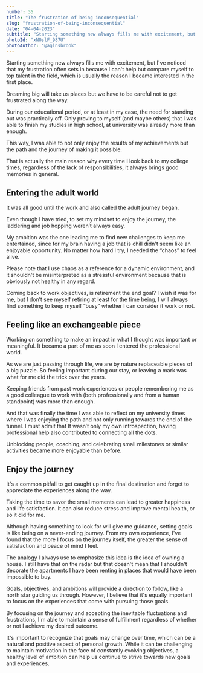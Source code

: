 ```yaml
---
number: 35
title: "The frustration of being inconsequential"
slug: "frustration-of-being-inconsequential"
date: "04-04-2023"
subtitle: "Starting something new always fills me with excitement, but I've noticed that my frustration often sets in because I can't help but compare myself to top talent in the field, which is usually the reason I became interested in the first place."
photoId: "xNOslF_987U"
photoAuthor: "@aginsbrook"
---
```


Starting something new always fills me with excitement, but I've noticed that my frustration often sets in because I can't help but compare myself to top talent in the field, which is usually the reason I became interested in the first place.

Dreaming big will take us places but we have to be careful not to get frustrated along the way.

During our educational period, or at least in my case, the need for standing out was practically off. Only proving to myself (and maybe others) that I was able to finish my studies in high school, at university was already more than enough.

This way, I was able to not only enjoy the results of my achievements but the path and the journey of making it possible.

That is actually the main reason why every time I look back to my college times, regardless of the lack of responsibilities, it always brings good memories in general.

## Entering the adult world

It was all good until the work and also called the adult journey began.

Even though I have tried, to set my mindset to enjoy the journey, the laddering and job hopping weren’t always easy.

My ambition was the one leading me to find new challenges to keep me entertained, since for my brain having a job that is chill didn't seem like an enjoyable opportunity. No matter how hard I try, I needed the “chaos” to feel alive.

Please note that I use chaos as a reference for a dynamic environment, and it shouldn't be misinterpreted as a stressful environment because that is obviously not healthy in any regard.

Coming back to work objectives, is retirement the end goal? I wish it was for me, but I don’t see myself retiring at least for the time being, I will always find something to keep myself “busy” whether I can consider it work or not.

## Feeling like an exchangeable piece

Working on something to make an impact in what I thought was important or meaningful. It became a part of me as soon I entered the professional world.

As we are just passing through life, we are by nature replaceable pieces of a big puzzle. So feeling important during our stay, or leaving a mark was what for me did the trick over the years.

Keeping friends from past work experiences or people remembering me as a good colleague to work with (both professionally and from a human standpoint) was more than enough.

And that was finally the time I was able to reflect on my university times where I was enjoying the path and not only running towards the end of the tunnel. I must admit that It wasn’t only my own introspection, having professional help also contributed to connecting all the dots.

Unblocking people, coaching, and celebrating small milestones or similar activities became more enjoyable than before.

## Enjoy the journey

It's a common pitfall to get caught up in the final destination and forget to appreciate the experiences along the way.

Taking the time to savor the small moments can lead to greater happiness and life satisfaction. It can also reduce stress and improve mental health, or so it did for me.

Although having something to look for will give me guidance, setting goals is like being on a never-ending journey. From my own experience, I've found that the more I focus on the journey itself, the greater the sense of satisfaction and peace of mind I feel.

The analogy I always use to emphasize this idea is the idea of owning a house. I still have that on the radar but that doesn't mean that I shouldn't decorate the apartments I have been renting in places that would have been impossible to buy.

Goals, objectives, and ambitions will provide a direction to follow, like a north star guiding us through. However, I believe that it's equally important to focus on the experiences that come with pursuing those goals.

By focusing on the journey and accepting the inevitable fluctuations and frustrations, I'm able to maintain a sense of fulfillment regardless of whether or not I achieve my desired outcome.

It's important to recognize that goals may change over time, which can be a natural and positive aspect of personal growth. While it can be challenging to maintain motivation in the face of constantly evolving objectives, a healthy level of ambition can help us continue to strive towards new goals and experiences.
